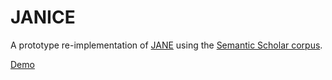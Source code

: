 # JANICE

A prototype re-implementation of [JANE](http://jane.biosemantics.org/) using the [Semantic Scholar corpus](http://labs.semanticscholar.org/corpus/).

[Demo](https://janice.now.sh/)